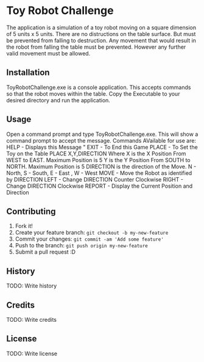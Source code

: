
# Toy Robot Challenge
The application is a simulation of a toy robot moving on a square dimension of 5 units x 5 units. There
are no distructions on the table surface. But must be prevented from falling to destruction. Any movement that would result in the robot from falling the table must be prevented. However any further valid movement must be allowed.

## Installation
ToyRobotChallenge.exe is a console application. This accepts commands so that the robot moves within the table.
Copy the Executable to your desired directory and run the application.

## Usage
Open a command prompt and type ToyRobotChallenge.exe. This will show a command prompt to accept the message.
Commands AVailable for use are:
   HELP - Displays this Message
"   EXIT - To End this Game
   PLACE - To Set the Toy on the Table
       PLACE X,Y,DIRECTION
       Where X is the X Position From WEST to EAST. Maximum Position is 5
             Y is the Y Position From SOUTH to NORTH. Maximum Position is 5
             DIRECTION is the direction of the Move. N - North, S - South, E - East , W - West
   MOVE - Move the Robot as identified by DIRECTION
   LEFT - Change DIRECTION Counter Clockwise
   RIGHT - Change DIRECTION Clockwise
   REPORT - Display the Current Position and Direction

## Contributing
1. Fork it!
2. Create your feature branch: `git checkout -b my-new-feature`
3. Commit your changes: `git commit -am 'Add some feature'`
4. Push to the branch: `git push origin my-new-feature`
5. Submit a pull request :D
## History
TODO: Write history
## Credits
TODO: Write credits
## License
TODO: Write license
